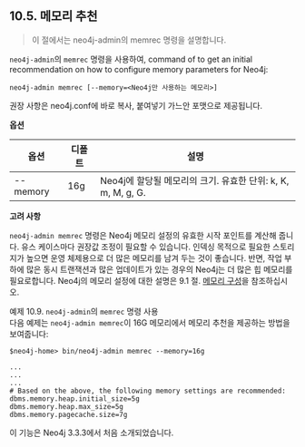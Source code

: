 ## 10.5. 메모리 추천
> 이 절에서는 neo4j-admin의 memrec 명령을 설명합니다.

`neo4j-admin`의 `memrec` 명령을 사용하여,  command of to get an initial recommendation on how to configure memory parameters for Neo4j:
```
neo4j-admin memrec [--memory=<Neo4j만 사용하는 메모리>]
```
권장 사항은 neo4j.conf에 바로 복사, 붙여넣기 가느안 포맷으로 제공됩니다.

**옵션**

| 옵션 | 디폴트 | 설명 |
|---|---|---|
| --memory | 16g | Neo4j에 할당될 메모리의 크기. 유효한 단위: k, K, m, M, g, G. |

**고려 사항**

`neo4j-admin memrec` 명령은 Neo4j 메모리 설정의 유효한 시작 포인트를 계산해 줍니다. 유스 케이스마다 권장값 조정이 필요할 수 있습니다. 인덱싱 목적으로 필요한 스토리지가 높으면 운영 체제용으로 더 많은 메모리를 남겨 두는 것이 좋습니다. 반면, 작업 부하에 많은 동시 트랜잭션과 많은 업데이트가 있는 경우의 Neo4j는 더 많은 힙 메모리를 필요로합니다. Neo4j의 메모리 설정에 대한 설명은 9.1 절. [메모리 구성](../performance/memory-configuration.md)을 참조하십시오.

예제 10.9. `neo4j-admin`의 `memrec` 명령 사용  
다음 예제는 `neo4j-admin memrec`이 16G 메모리에서 메모리 추천을 제공하는 방법을 보여줍니다:  
```
$neo4j-home> bin/neo4j-admin memrec --memory=16g

...
...
...
# Based on the above, the following memory settings are recommended:
dbms.memory.heap.initial_size=5g
dbms.memory.heap.max_size=5g
dbms.memory.pagecache.size=7g
```
<span class="glyphicon glyphicon-info-sign" aria-hidden="true"> </span> 이 기능은 Neo4j 3.3.3에서 처음 소개되었습니다.